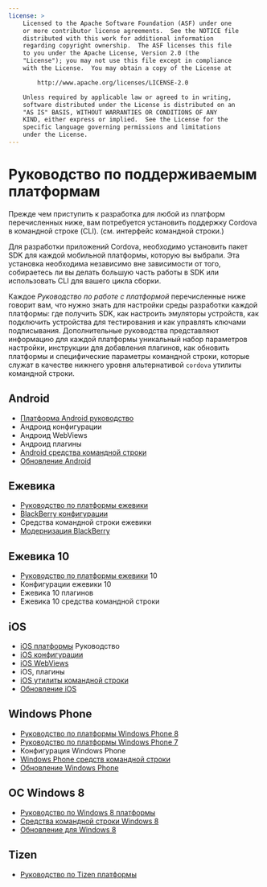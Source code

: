 ```yaml
---
license: >
    Licensed to the Apache Software Foundation (ASF) under one
    or more contributor license agreements.  See the NOTICE file
    distributed with this work for additional information
    regarding copyright ownership.  The ASF licenses this file
    to you under the Apache License, Version 2.0 (the
    "License"); you may not use this file except in compliance
    with the License.  You may obtain a copy of the License at

        http://www.apache.org/licenses/LICENSE-2.0

    Unless required by applicable law or agreed to in writing,
    software distributed under the License is distributed on an
    "AS IS" BASIS, WITHOUT WARRANTIES OR CONDITIONS OF ANY
    KIND, either express or implied.  See the License for the
    specific language governing permissions and limitations
    under the License.
---
```


# Руководство по поддерживаемым платформам

Прежде чем приступить к разработка для любой из платформ перечисленных ниже, вам потребуется установить поддержку Cordova в командной строке (CLI). (см. интерфейс командной строки.)

Для разработки приложений Cordova, необходимо установить пакет SDK для каждой мобильной платформы, которую вы выбрали. Эта установка необходима независимо вне зависимости от того, собираетесь ли вы делать большую часть работы в SDK или использовать CLI для вашего цикла сборки.

Каждое *Руководство по работе с платформой* перечисленные ниже говорит вам, что нужно знать для настройки среды разработки каждой платформы: где получить SDK, как настроить эмуляторы устройств, как подключить устройства для тестирования и как управлять ключами подписывания. Дополнительные руководства представляют информацию для каждой платформы уникальный набор параметров настройки, инструкции для добавления плагинов, как обновить платформы и специфические параметры командной строки, которые служат в качестве нижнего уровня альтернативой `cordova` утилиты командной строки.

## Android

*   <a href="android/index.html">Платформа Android руководство</a>
*   Андроид конфигурации
*   Андроид WebViews
*   Андроид плагины
*   <a href="android/tools.html">Android средства командной строки</a>
*   <a href="android/upgrading.html">Обновление Android</a>

## Ежевика

*   <a href="blackberry/index.html">Руководство по платформы ежевики</a>
*   <a href="blackberry10/config.html">BlackBerry конфигурации</a>
*   Средства командной строки ежевики
*   <a href="blackberry10/upgrading.html">Модернизация BlackBerry</a>

## Ежевика 10

*   <a href="blackberry/index.html">Руководство по платформы ежевики</a> 10
*   Конфигурации ежевики 10
*   Ежевика 10 плагинов
*   Ежевика 10 средства командной строки

## iOS

*   <a href="ios/index.html">iOS платформы</a> Руководство
*   <a href="ios/config.html">iOS конфигурации</a>
*   <a href="ios/webview.html">iOS WebViews</a>
*   iOS, плагины
*   <a href="ios/tools.html">iOS утилиты командной строки</a>
*   <a href="ios/upgrading.html">Обновление iOS</a>

## Windows Phone

*   <a href="wp8/index.html">Руководство по платформы Windows Phone 8</a>
*   <a href="wp7/index.html">Руководство по платформы Windows Phone 7</a>
*   Конфигурация Windows Phone
*   <a href="wp8/tools.html">Windows Phone средств командной строки</a>
*   <a href="wp8/upgrading.html">Обновление Windows Phone</a>

## ОС Windows 8

*   <a href="win8/index.html">Руководство по Windows 8 платформы</a>
*   <a href="win8/tools.html">Средства командной строки Windows 8</a>
*   <a href="win8/upgrading.html">Обновление для Windows 8</a>

## Tizen

*   <a href="tizen/index.html">Руководство по Tizen платформы</a>